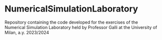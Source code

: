 # NumericalSimulationLaboratory
Repository containing the code developed for the exercises of the Numerical Simulation Laboratory held by Professor Galli at the University of Milan, a.y. 2023/2024
